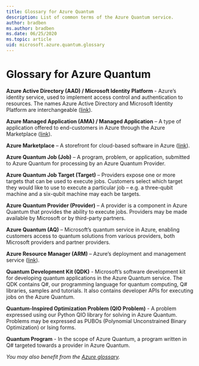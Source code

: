 ```yaml
---
title: Glossary for Azure Quantum 
description: List of common terms of the Azure Quantum service.
author: bradben
ms.author: bradben
ms.date: 06/25/2020
ms.topic: article
uid: microsoft.azure.quantum.glossary
---
```


# Glossary for Azure Quantum

**Azure Active Directory (AAD) / Microsoft Identity Platform** - Azure’s identity service, used to implement access control and authentication to resources. The names Azure Active Directory and Microsoft Identity Platform are interchangeable ([link](https://azure.microsoft.com/services/active-directory/)).

**Azure Managed Application (AMA) / Managed Application** – A type of application offered to end-customers in Azure through the Azure Marketplace ([link](https://docs.microsoft.com/azure/managed-applications/overview)).

**Azure Marketplace** – A storefront for cloud-based software in Azure ([link](https://azuremarketplace.microsoft.com/marketplace/)).

**Azure Quantum Job (Job)** – A program, problem, or application, submitted to Azure Quantum for processing by an Azure Quantum Provider.

**Azure Quantum Job Target (Target)** – Providers expose one or more targets that can be used to execute jobs. Customers select which target they would like to use to execute a particular job – e.g. a three-qubit machine and a six-qubit machine may each be targets.

**Azure Quantum Provider (Provider)** – A provider is a component in Azure Quantum that provides the ability to execute jobs. Providers may be made available by Microsoft or by third-party partners.

**Azure Quantum (AQ)** – Microsoft’s quantum service in Azure, enabling customers access to quantum solutions from various providers, both Microsoft providers and partner providers.

**Azure Resource Manager (ARM)** – Azure’s deployment and management service ([link](https://docs.microsoft.com/azure/azure-resource-manager/resource-group-overview)).

**Quantum Development Kit (QDK)** - Microsoft’s software development kit for developing quantum applications in the Azure Quantum service. The QDK contains Q\#, our programming language for quantum computing, Q\# libraries, samples and tutorials. It also contains developer APIs for executing jobs on the Azure Quantum.

**Quantum-Inspired Optimization Problem (QIO Problem)** - A problem expressed using our Python QIO library for solving in Azure Quantum. Problems may be expressed as PUBOs (Polynomial Unconstrained Binary Optimization) or Ising forms.

**Quantum Program** - In the scope of Azure Quantum, a program written in Q# targeted towards a provider in Azure Quantum.

_You may also benefit from the [Azure glossary](https://docs.microsoft.com/azure/azure-glossary-cloud-terminology)._